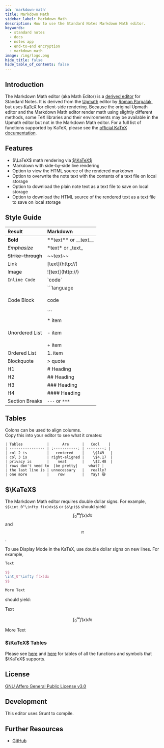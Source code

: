 ```yaml
---
id: 'markdown-math'
title: Markdown Math
sidebar_label: Markdown Math
description: How to use the Standard Notes Markdown Math editor.
keywords:
  - standard notes
  - docs
  - notes app
  - end-to-end encryption
  - markdown math
image: /img/logo.png
hide_title: false
hide_table_of_contents: false
---
```


## Introduction

The Markdown Math editor (aka Math Editor) is a [derived editor](https://standardnotes.org/help/77/what-are-editors) for Standard Notes. It is derived from the [Upmath](https://github.com/parpalak/upmath.me) editor by [Roman Parpalak](https://github.com/parpalak), but uses [KaTeX](https://katex.org) for client-side rendering. Because the original Upmath editor and the Markdown Math editor render math using slightly different methods, some TeX libraries and their environments may be available in the Upmath editor but not in the Markdown Math editor. For a full list of functions supported by KaTeX, please see the [official KaTeX documentation](https://katex.org/docs/supported.html).

## Features

- $\LaTeX$ math rendering via [$\KaTeX$](https://katex.org)
- Markdown with side-by-side live rendering
- Option to view the HTML source of the rendered markdown 
- Option to overwrite the note text with the contents of a text file on local storage
- Option to download the plain note text as a text file to save on local storage
- Option to download the HTML source of the rendered text as a text file to save on local storage

## Style Guide

| Result             | Markdown                                     |
| :----------------- | :------------------------------------------- |
| **Bold**           | \*\*text\*\* or \_\_text\_\_                 |
| _Emphasize_        | \*text\* or \_text\_                         |
| ~~Strike-through~~ | \~\~text\~\~                                 |
| Link               | [text]\(http://)                             |
| Image              | ![text]\(http://)                            |
| `Inline Code`      | \`code\`                                     |
| Code Block         | \`\`\`language <br></br>code <br></br>\`\`\` |
| Unordered List     | \* item <br></br> - item <br></br> + item    |
| Ordered List       | 1. item                                      |
| Blockquote         | \> quote                                     |
| H1                 | # Heading                                    |
| H2                 | ## Heading                                   |
| H3                 | ### Heading                                  |
| H4                 | #### Heading                                 |
| Section Breaks     | `---` or `***`                               |

## Tables

Colons can be used to align columns.  
Copy this into your editor to see what it creates:

```
| Tables           |      Are      |   Cool    |
| ---------------- | :-----------: | --------: |
| col 2 is         |   centered    |    \$149   |
| col 3 is         | right-aligned |    \$4.17  |
| privacy is       |    neat       |    \$2.48  |
| rows don't need to  |be pretty|     what? |
| the last line is | unnecessary   |   really?
| one more         |    row        |   Yay! 😆
```

## $\KaTeX$

The Markdown Math editor requires double dollar signs. For example, `$$\int_0^\infty f(x)dx$$` or `$$\pi$$` should yield $$\int_0^\infty f(x)dx$$ and $$\pi$$.

To use Display Mode in the KaTeX, use double dollar signs on new lines. For example,

```latex
Text

$$
\int_0^\infty f(x)dx
$$

More Text
```

should yield:

Text

$$
\int_0^\infty f(x)dx
$$

More Text

### $\KaTeX$ Tables

Please see [here](https://katex.org/docs/supported.html) and [here](https://katex.org/docs/support_table.html) for tables of all the functions and symbols that $\KaTeX$ supports.

## License

[GNU Affero General Public License v3.0](https://github.com/sn-extensions/math-editor/blob/master/LICENSE)

## Development

This editor uses Grunt to compile.

## Further Resources

- [GitHub](https://github.com/sn-extensions/math-editor)
